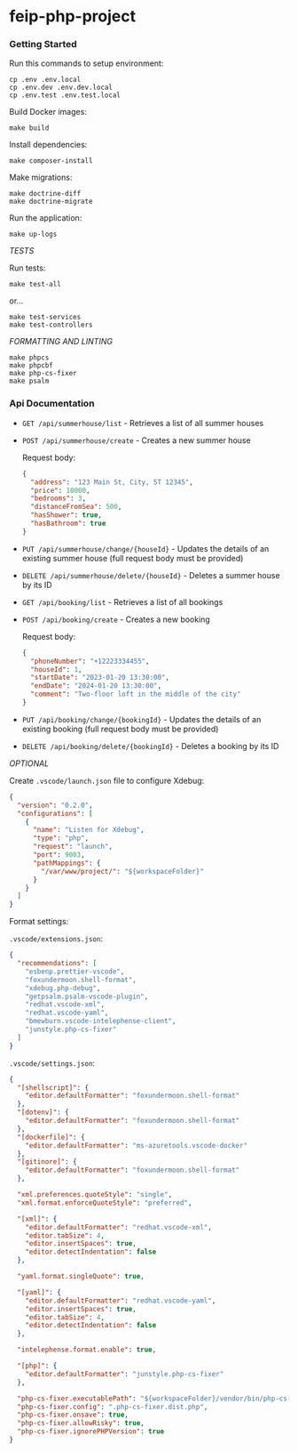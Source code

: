 # feip-php-project

### Getting Started

Run this commands to setup environment:

```
cp .env .env.local
cp .env.dev .env.dev.local
cp .env.test .env.test.local
```

Build Docker images:

```
make build
```

Install dependencies:

```
make composer-install
```

Make migrations:

```
make doctrine-diff
make doctrine-migrate
```

Run the application:

```
make up-logs
```

_TESTS_

Run tests:

```
make test-all
```

or...

```
make test-services
make test-controllers
```

_FORMATTING AND LINTING_

```
make phpcs
make phpcbf
make php-cs-fixer
make psalm
```

### Api Documentation

- `GET /api/summerhouse/list` - Retrieves a list of all summer houses

- `POST /api/summerhouse/create` - Creates a new summer house

  Request body:

  ```json
  {
    "address": "123 Main St, City, ST 12345",
    "price": 10000,
    "bedrooms": 3,
    "distanceFromSea": 500,
    "hasShower": true,
    "hasBathroom": true
  }
  ```

- `PUT /api/summerhouse/change/{houseId}` - Updates the details of an existing summer house (full request body must be provided)

- `DELETE /api/summerhouse/delete/{houseId}` - Deletes a summer house by its ID

- `GET /api/booking/list` - Retrieves a list of all bookings

- `POST /api/booking/create` - Creates a new booking

  Request body:

  ```json
  {
    "phoneNumber": "+12223334455",
    "houseId": 1,
    "startDate": "2023-01-20 13:30:00",
    "endDate": "2024-01-20 13:30:00",
    "comment": "Two-floor loft in the middle of the city"
  }
  ```

- `PUT /api/booking/change/{bookingId}` - Updates the details of an existing booking (full request body must be provided)

- `DELETE /api/booking/delete/{bookingId}` - Deletes a booking by its ID

_OPTIONAL_

Create `.vscode/launch.json` file to configure Xdebug:

```json
{
  "version": "0.2.0",
  "configurations": [
    {
      "name": "Listen for Xdebug",
      "type": "php",
      "request": "launch",
      "port": 9003,
      "pathMappings": {
        "/var/www/project/": "${workspaceFolder}"
      }
    }
  ]
}
```

Format settings:

`.vscode/extensions.json`:

```json
{
  "recommendations": [
    "esbenp.prettier-vscode",
    "foxundermoon.shell-format",
    "xdebug.php-debug",
    "getpsalm.psalm-vscode-plugin",
    "redhat.vscode-xml",
    "redhat.vscode-yaml",
    "bmewburn.vscode-intelephense-client",
    "junstyle.php-cs-fixer"
  ]
}
```

`.vscode/settings.json`:

```json
{
  "[shellscript]": {
    "editor.defaultFormatter": "foxundermoon.shell-format"
  },
  "[dotenv]": {
    "editor.defaultFormatter": "foxundermoon.shell-format"
  },
  "[dockerfile]": {
    "editor.defaultFormatter": "ms-azuretools.vscode-docker"
  },
  "[gitinore]": {
    "editor.defaultFormatter": "foxundermoon.shell-format"
  },

  "xml.preferences.quoteStyle": "single",
  "xml.format.enforceQuoteStyle": "preferred",

  "[xml]": {
    "editor.defaultFormatter": "redhat.vscode-xml",
    "editor.tabSize": 4,
    "editor.insertSpaces": true,
    "editor.detectIndentation": false
  },

  "yaml.format.singleQuote": true,

  "[yaml]": {
    "editor.defaultFormatter": "redhat.vscode-yaml",
    "editor.insertSpaces": true,
    "editor.tabSize": 4,
    "editor.detectIndentation": false
  },

  "intelephense.format.enable": true,

  "[php]": {
    "editor.defaultFormatter": "junstyle.php-cs-fixer"
  },

  "php-cs-fixer.executablePath": "${workspaceFolder}/vendor/bin/php-cs-fixer",
  "php-cs-fixer.config": ".php-cs-fixer.dist.php",
  "php-cs-fixer.onsave": true,
  "php-cs-fixer.allowRisky": true,
  "php-cs-fixer.ignorePHPVersion": true
}
```

